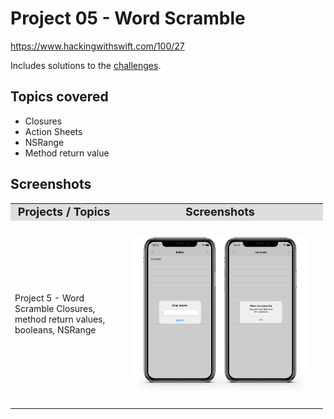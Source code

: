 # Project 05 - Word Scramble

https://www.hackingwithswift.com/100/27

Includes solutions to the [challenges](https://www.hackingwithswift.com/read/5/7/wrap-up).

## Topics covered

- Closures
- Action Sheets
- NSRange
- Method return value

## Screenshots

<table style="width: 500px;">
  <tbody>
    <tr style="background: #ddd; font-weight: bolder; font-size: 18px">
      <td style="width: 350px; text-align: center;">
        Projects / Topics
      </td>
      <td style="width: 800px; text-align: center;">
        Screenshots
      </td>
    </tr>
    <tr>
      <td style="width: 150px;">
      Project 5 - Word Scramble
      Closures, method return values, booleans, NSRange
      </td>
      <td style="width: 250px; padding: 25px;">
        <img src="screenshots/print_P05.png" width="350px">
      </td>
    </tr>
  </tbody>
</table>
